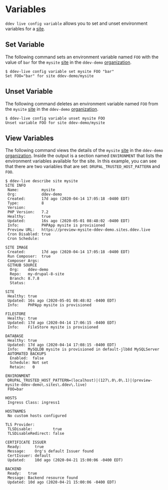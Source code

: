 # Variables
`ddev live config variable` allows you to set and unset environment variables for a [site](sites.md).
## Set Variable
The following command sets an environment variable named `FOO` with the value of `bar` for the `mysite` [site](sites.md) in the `ddev-demo` [organization](organizations.md).
```
$ ddev-live config variable set mysite FOO "bar"
Set FOO="bar" for site ddev-demo/mysite
```
## Unset Variable
The following command deletes an environment variable named `FOO` from the `mysite` [site](sites.md) in the `ddev-demo` [organization](organizations.md).
```
$ ddev-live config variable unset mysite FOO
Unset variable FOO for site ddev-demo/mysite
```
## View Variables
The following command views the details of the `mysite` [site](sites.md) in the `ddev-demo` [organization](organizations.md). Inside the output is a section named `ENVIRONMENT` that lists the environment variables available for the site. In this example, you can see that there are two variables that are set: `DRUPAL_TRUSTED_HOST_PATTERN` and `FOO`.
```
$ ddev-live describe site mysite
SITE INFO
 Name:          mysite
 Org:           ddev-demo
 Created:       17d ago (2020-04-14 17:05:18 -0400 EDT)
 Type:          8
 Version:
 PHP Version:   7.2
 Healthy:       true
 Updated:       16s ago (2020-05-01 08:48:02 -0400 EDT)
 Info:          PHPApp mysite is provisioned
 Preview URL:   https://preview-mysite-ddev-demo.sites.ddev.live
 Cron Disabled: true
 Cron Schedule:

SITE IMAGE
 Created:       17d ago (2020-04-14 17:05:18 -0400 EDT)
 Run Composer:  true
 Composer Args:
 GITHUB SOURCE
  Org:    ddev-demo
  Repo:   my-drupal-8-site
  Branch: 8.7.8
  Status:

SITE
 Healthy: true
 Updated: 16s ago (2020-05-01 08:48:02 -0400 EDT)
 Info:    PHPApp mysite is provisioned

FILESTORE
 Healthy: true
 Updated: 17d ago (2020-04-14 17:06:15 -0400 EDT)
 Info:    FileStore mysite is provisioned

DATABASE
 Healthy: true
 Updated: 17d ago (2020-04-14 17:08:15 -0400 EDT)
 Info:    MySQLDB mysite is provisioned in default-jlb8d MySQLServer
 AUTOMATED BACKUPS
  Enabled:  false
  Schedule: Not set
  Retain:   0

ENVIRONMENT
 DRUPAL_TRUSTED_HOST_PATTERN=(localhost)|(127\.0\.0\.1)|(preview-mysite-ddev-demo\.sites\.ddev\.live)
 FOO=bar

HOSTS
 Ingress Class: ingress1

HOSTNAMES
 No custom hosts configured

TLS Provider:
 TLSDisable:         true
 TLSDisableRedirect: false

CERTIFICATE ISSUER
 Ready:      true
 Message:    Org's default Issuer found
 CertIssuer: default
 Updated:    10d ago (2020-04-21 15:00:06 -0400 EDT)

BACKEND
 Ready:   true
 Message: Backend resource found
 Updated: 10d ago (2020-04-21 15:00:06 -0400 EDT)
```
